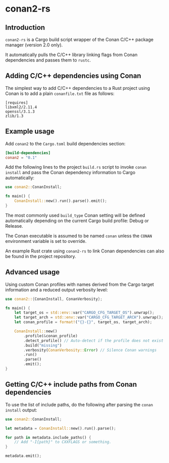 # conan2-rs

## Introduction

`conan2-rs` is a Cargo build script wrapper of the Conan C/C++ package manager
(version 2.0 only).

It automatically pulls the C/C++ library linking flags from Conan dependencies
and passes them to `rustc`.

## Adding C/C++ dependencies using Conan

The simplest way to add C/C++ dependencies to a Rust project using Conan
is to add a plain `conanfile.txt` file as follows:

```text
[requires]
libxml2/2.11.4
openssl/3.1.3
zlib/1.3
```

## Example usage

Add `conan2` to the `Cargo.toml` build dependencies section:

```toml
[build-dependencies]
conan2 = "0.1"
```

Add the following lines to the project `build.rs` script to invoke `conan install`
and pass the Conan dependency information to Cargo automatically:

```rust
use conan2::ConanInstall;

fn main() {
    ConanInstall::new().run().parse().emit();
}
```

The most commonly used `build_type` Conan setting will be defined automatically
depending on the current Cargo build profile: Debug or Release.

The Conan executable is assumed to be named `conan` unless
the `CONAN` environment variable is set to override.

An example Rust crate using `conan2-rs` to link Conan dependencies
can also be found in the project repository.

## Advanced usage

Using custom Conan profiles with names derived from the Cargo target information
and a reduced output verbosity level:

```rust
use conan2::{ConanInstall, ConanVerbosity};

fn main() {
    let target_os = std::env::var("CARGO_CFG_TARGET_OS").unwrap();
    let target_arch = std::env::var("CARGO_CFG_TARGET_ARCH").unwrap();
    let conan_profile = format!("{}-{}", target_os, target_arch);

    ConanInstall::new()
        .profile(&conan_profile)
        .detect_profile() // Auto-detect if the profile does not exist
        .build("missing")
        .verbosity(ConanVerbosity::Error) // Silence Conan warnings
        .run()
        .parse()
        .emit();
}
```

## Getting C/C++ include paths from Conan dependencies

To use the list of include paths, do the following after
parsing the `conan install` output:

```rust
use conan2::ConanInstall;

let metadata = ConanInstall::new().run().parse();

for path in metadata.include_paths() {
    // Add "-I{path}" to CXXFLAGS or something.
}

metadata.emit();
```
